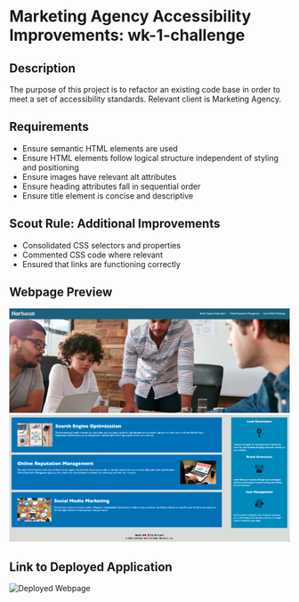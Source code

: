 # Marketing Agency Accessibility Improvements: wk-1-challenge

## Description
The purpose of this project is to refactor an existing code base in order to meet a set of accessibility standards. Relevant client is Marketing Agency. 

## Requirements
- Ensure semantic HTML elements are used
- Ensure HTML elements follow logical structure independent of styling and positioning
- Ensure images have relevant alt attributes
- Ensure heading attributes fall in sequential order
- Ensure title element is concise and descriptive

## Scout Rule: Additional Improvements
- Consolidated CSS selectors and properties
- Commented CSS code where relevant
- Ensured that links are functioning correctly

## Webpage Preview
![Webpage Screenshot 1](assets/images/webpage-1.png)
![Webpage Screenshot 2](assets/images/webpage-2.png)

## Link to Deployed Application
![Deployed Webpage](https://github.com/ajaycshan/wk-1-challenge)
